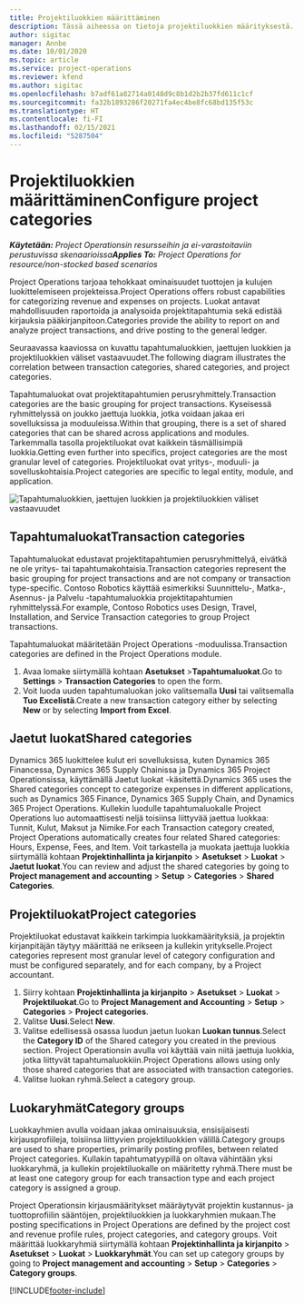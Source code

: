 ```yaml
---
title: Projektiluokkien määrittäminen
description: Tässä aiheessa on tietoja projektiluokkien määrityksestä.
author: sigitac
manager: Annbe
ms.date: 10/01/2020
ms.topic: article
ms.service: project-operations
ms.reviewer: kfend
ms.author: sigitac
ms.openlocfilehash: b7adf61a82714a0148d9c8b1d2b2b37fd611c1cf
ms.sourcegitcommit: fa32b1893286f20271fa4ec4be8fc68bd135f53c
ms.translationtype: HT
ms.contentlocale: fi-FI
ms.lasthandoff: 02/15/2021
ms.locfileid: "5287504"
---
```

# <a name="configure-project-categories"></a><span data-ttu-id="770cf-103">Projektiluokkien määrittäminen</span><span class="sxs-lookup"><span data-stu-id="770cf-103">Configure project categories</span></span>

<span data-ttu-id="770cf-104">_**Käytetään:** Project Operationsin resursseihin ja ei-varastoitaviin perustuvissa skenaarioissa_</span><span class="sxs-lookup"><span data-stu-id="770cf-104">_**Applies To:** Project Operations for resource/non-stocked based scenarios_</span></span>

<span data-ttu-id="770cf-105">Project Operations tarjoaa tehokkaat ominaisuudet tuottojen ja kulujen luokittelemiseen projekteissa.</span><span class="sxs-lookup"><span data-stu-id="770cf-105">Project Operations offers robust capabilities for categorizing revenue and expenses on projects.</span></span> <span data-ttu-id="770cf-106">Luokat antavat mahdollisuuden raportoida ja analysoida projektitapahtumia sekä edistää kirjauksia pääkirjanpitoon.</span><span class="sxs-lookup"><span data-stu-id="770cf-106">Categories provide the ability to report on and analyze project transactions, and drive posting to the general ledger.</span></span>

<span data-ttu-id="770cf-107">Seuraavassa kaaviossa on kuvattu tapahtumaluokkien, jaettujen luokkien ja projektiluokkien väliset vastaavuudet.</span><span class="sxs-lookup"><span data-stu-id="770cf-107">The following diagram illustrates the correlation between transaction categories, shared categories, and project categories.</span></span> 

<span data-ttu-id="770cf-108">Tapahtumaluokat ovat projektitapahtumien perusryhmittely.</span><span class="sxs-lookup"><span data-stu-id="770cf-108">Transaction categories are the basic grouping for project transactions.</span></span> <span data-ttu-id="770cf-109">Kyseisessä ryhmittelyssä on joukko jaettuja luokkia, jotka voidaan jakaa eri sovelluksissa ja moduuleissa.</span><span class="sxs-lookup"><span data-stu-id="770cf-109">Within that grouping, there is a set of shared categories that can be shared across applications and modules.</span></span> <span data-ttu-id="770cf-110">Tarkemmalla tasolla projektiluokat ovat kaikkein täsmällisimpiä luokkia.</span><span class="sxs-lookup"><span data-stu-id="770cf-110">Getting even further into specifics, project categories are the most granular level of categories.</span></span> <span data-ttu-id="770cf-111">Projektiluokat ovat yritys-, moduuli- ja sovelluskohtaisia.</span><span class="sxs-lookup"><span data-stu-id="770cf-111">Project categories are specific to legal entity, module, and application.</span></span>

![Tapahtumaluokkien, jaettujen luokkien ja projektiluokkien väliset vastaavuudet](media/project-categories.png)

## <a name="transaction-categories"></a><span data-ttu-id="770cf-113">Tapahtumaluokat</span><span class="sxs-lookup"><span data-stu-id="770cf-113">Transaction categories</span></span>

<span data-ttu-id="770cf-114">Tapahtumaluokat edustavat projektitapahtumien perusryhmittelyä, eivätkä ne ole yritys- tai tapahtumakohtaisia.</span><span class="sxs-lookup"><span data-stu-id="770cf-114">Transaction categories represent the basic grouping for project transactions and are not company or transaction type-specific.</span></span> <span data-ttu-id="770cf-115">Contoso Robotics käyttää esimerkiksi Suunnittelu-, Matka-, Asennus- ja Palvelu -tapahtumaluokkia projektitapahtumien ryhmittelyssä.</span><span class="sxs-lookup"><span data-stu-id="770cf-115">For example, Contoso Robotics uses Design, Travel, Installation, and Service Transaction categories to group Project transactions.</span></span>

<span data-ttu-id="770cf-116">Tapahtumaluokat määritetään Project Operations -moduulissa.</span><span class="sxs-lookup"><span data-stu-id="770cf-116">Transaction categories are defined in the Project Operations module.</span></span> 
1. <span data-ttu-id="770cf-117">Avaa lomake siirtymällä kohtaan **Asetukset** \>**Tapahtumaluokat**.</span><span class="sxs-lookup"><span data-stu-id="770cf-117">Go to **Settings** \> **Transaction Categories** to open the form.</span></span> 
2. <span data-ttu-id="770cf-118">Voit luoda uuden tapahtumaluokan joko valitsemalla **Uusi** tai valitsemalla **Tuo Excelistä**.</span><span class="sxs-lookup"><span data-stu-id="770cf-118">Create a new transaction category either by selecting **New** or by selecting **Import from Excel**.</span></span>

## <a name="shared-categories"></a><span data-ttu-id="770cf-119">Jaetut luokat</span><span class="sxs-lookup"><span data-stu-id="770cf-119">Shared categories</span></span>

<span data-ttu-id="770cf-120">Dynamics 365 luokittelee kulut eri sovelluksissa, kuten Dynamics 365 Financessa, Dynamics 365 Supply Chainissa ja Dynamics 365 Project Operationsissa, käyttämällä Jaetut luokat -käsitettä.</span><span class="sxs-lookup"><span data-stu-id="770cf-120">Dynamics 365 uses the Shared categories concept to categorize expenses in different applications, such as Dynamics 365 Finance, Dynamics 365 Supply Chain, and Dynamics 365 Project Operations.</span></span> <span data-ttu-id="770cf-121">Kullekin luodulle tapahtumaluokalle Project Operations luo automaattisesti neljä toisiinsa liittyvää jaettua luokkaa: Tunnit, Kulut, Maksut ja Nimike.</span><span class="sxs-lookup"><span data-stu-id="770cf-121">For each Transaction category created, Project Operations automatically creates four related Shared categories: Hours, Expense, Fees, and Item.</span></span> <span data-ttu-id="770cf-122">Voit tarkastella ja muokata jaettuja luokkia siirtymällä kohtaan **Projektinhallinta ja kirjanpito** \> **Asetukset** \> **Luokat** \> **Jaetut luokat**.</span><span class="sxs-lookup"><span data-stu-id="770cf-122">You can review and adjust the shared categories by going to **Project management and accounting** \> **Setup** \> **Categories** \> **Shared Categories**.</span></span>

## <a name="project-categories"></a><span data-ttu-id="770cf-123">Projektiluokat</span><span class="sxs-lookup"><span data-stu-id="770cf-123">Project categories</span></span>

<span data-ttu-id="770cf-124">Projektiluokat edustavat kaikkein tarkimpia luokkamäärityksiä, ja projektin kirjanpitäjän täytyy määrittää ne erikseen ja kullekin yritykselle.</span><span class="sxs-lookup"><span data-stu-id="770cf-124">Project categories represent most granular level of category configuration and must be configured separately, and for each company, by a Project accountant.</span></span>

1. <span data-ttu-id="770cf-125">Siirry kohtaan **Projektinhallinta ja kirjanpito** \> **Asetukset** \> **Luokat** \> **Projektiluokat**.</span><span class="sxs-lookup"><span data-stu-id="770cf-125">Go to **Project Management and Accounting** \> **Setup** \> **Categories** \> **Project categories**.</span></span>
2. <span data-ttu-id="770cf-126">Valitse **Uusi**.</span><span class="sxs-lookup"><span data-stu-id="770cf-126">Select **New**.</span></span>
3. <span data-ttu-id="770cf-127">Valitse edellisessä osassa luodun jaetun luokan **Luokan tunnus**.</span><span class="sxs-lookup"><span data-stu-id="770cf-127">Select the **Category ID** of the Shared category you created in the previous section.</span></span> <span data-ttu-id="770cf-128">Project Operationsin avulla voi käyttää vain niitä jaettuja luokkia, jotka liittyvät tapahtumaluokkiin.</span><span class="sxs-lookup"><span data-stu-id="770cf-128">Project Operations allows using only those shared categories that are associated with transaction categories.</span></span>
4. <span data-ttu-id="770cf-129">Valitse luokan ryhmä.</span><span class="sxs-lookup"><span data-stu-id="770cf-129">Select a category group.</span></span>

## <a name="category-groups"></a><span data-ttu-id="770cf-130">Luokaryhmät</span><span class="sxs-lookup"><span data-stu-id="770cf-130">Category groups</span></span>

<span data-ttu-id="770cf-131">Luokkayhmien avulla voidaan jakaa ominaisuuksia, ensisijaisesti kirjausprofiileja, toisiinsa liittyvien projektiluokkien välillä.</span><span class="sxs-lookup"><span data-stu-id="770cf-131">Category groups are used to share properties, primarily posting profiles, between related Project categories.</span></span> <span data-ttu-id="770cf-132">Kullakin tapahtumatyypillä on oltava vähintään yksi luokkaryhmä, ja kullekin projektiluokalle on määritetty ryhmä.</span><span class="sxs-lookup"><span data-stu-id="770cf-132">There must be at least one category group for each transaction type and each project category is assigned a group.</span></span>

<span data-ttu-id="770cf-133">Project Operationsin kirjausmääritykset määräytyvät projektin kustannus- ja tuottoprofiilin sääntöjen, projektiluokkien ja luokkaryhmien mukaan.</span><span class="sxs-lookup"><span data-stu-id="770cf-133">The posting specifications in Project Operations are defined by the project cost and revenue profile rules, project categories, and category groups.</span></span> <span data-ttu-id="770cf-134">Voit määrittää luokkaryhmiä siirtymällä kohtaan **Projektinhallinta ja kirjanpito** \> **Asetukset** \> **Luokat** \> **Luokkaryhmät**.</span><span class="sxs-lookup"><span data-stu-id="770cf-134">You can set up category groups by going to **Project management and accounting** \> **Setup** \> **Categories** \> **Category groups**.</span></span>


[!INCLUDE[footer-include](../includes/footer-banner.md)]